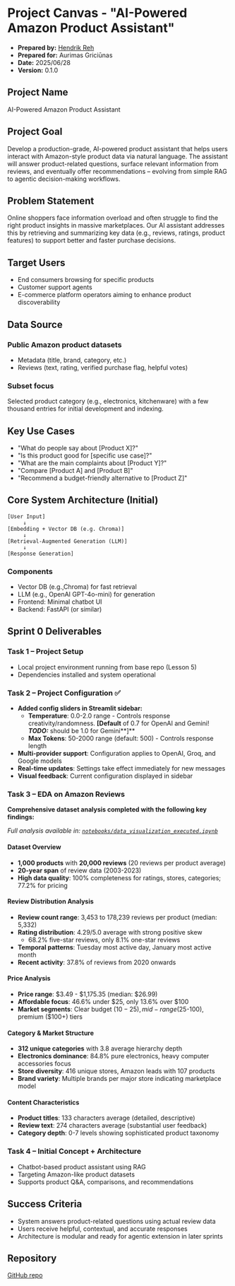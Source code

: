 # Project Canvas - "AI-Powered Amazon Product Assistant"

* **Prepared by:** [Hendrik Reh](hendrik.reh@gmail.com)
* **Prepared for:** Aurimas Griciūnas
* **Date:** 2025/06/28
* **Version:** 0.1.0

## Project Name

AI-Powered Amazon Product Assistant

## Project Goal

Develop a production-grade, AI-powered product assistant that helps users interact with Amazon-style product data via natural language. The assistant will answer product-related questions, surface relevant information from reviews, and eventually offer recommendations – evolving from simple RAG to agentic decision-making workflows.

## Problem Statement

Online shoppers face information overload and often struggle to find the right product insights in massive marketplaces. Our AI assistant addresses this by retrieving and summarizing key data (e.g., reviews, ratings, product features) to support better and faster purchase decisions.

## Target Users

- End consumers browsing for specific products
- Customer support agents
- E-commerce platform operators aiming to enhance product discoverability

## Data Source

### Public Amazon product datasets

- Metadata (title, brand, category, etc.)
- Reviews (text, rating, verified purchase flag, helpful votes)

### Subset focus

Selected product category (e.g., electronics, kitchenware) with a few thousand entries for initial development and indexing.

## Key Use Cases

- "What do people say about [Product X]?"
- "Is this product good for [specific use case]?"
- "What are the main complaints about [Product Y]?"
- "Compare [Product A] and [Product B]"
- "Recommend a budget-friendly alternative to [Product Z]"

## Core System Architecture (Initial)

```text
[User Input]
     ↓
[Embedding + Vector DB (e.g. Chroma)]
     ↓
[Retrieval-Augmented Generation (LLM)]
     ↓
[Response Generation]
```

### Components

- Vector DB (e.g.,Chroma) for fast retrieval
- LLM (e.g., OpenAI GPT-4o-mini) for generation
- Frontend: Minimal chatbot UI
- Backend: FastAPI (or similar)

## Sprint 0 Deliverables

### Task 1 – Project Setup

- Local project environment running from base repo (Lesson 5)
- Dependencies installed and system operational

### Task 2 – Project Configuration ✅

- **Added config sliders in Streamlit sidebar:**
  - **Temperature**: 0.0-2.0 range - Controls response creativity/randomness. **[Default** of 0.7 for OpenAI and Gemini! ***TODO:*** should be 1.0 for Gemini**]**
  - **Max Tokens**: 50-2000 range (default: 500) - Controls response length
- **Multi-provider support**: Configuration applies to OpenAI, Groq, and Google models
- **Real-time updates**: Settings take effect immediately for new messages
- **Visual feedback**: Current configuration displayed in sidebar

### Task 3 – EDA on Amazon Reviews

**Comprehensive dataset analysis completed with the following key findings:**

*Full analysis available in: [`notebooks/data_visualization_executed.ipynb`](notebooks/data_visualization_executed.ipynb)*

#### Dataset Overview
- **1,000 products** with **20,000 reviews** (20 reviews per product average)
- **20-year span** of review data (2003-2023)
- **High data quality**: 100% completeness for ratings, stores, categories; 77.2% for pricing

#### Review Distribution Analysis
- **Review count range**: 3,453 to 178,239 reviews per product (median: 5,332)
- **Rating distribution**: 4.29/5.0 average with strong positive skew
  - 68.2% five-star reviews, only 8.1% one-star reviews
- **Temporal patterns**: Tuesday most active day, January most active month
- **Recent activity**: 37.8% of reviews from 2020 onwards

#### Price Analysis
- **Price range**: $3.49 - $1,175.35 (median: $26.99)
- **Affordable focus**: 46.6% under $25, only 13.6% over $100
- **Market segments**: Clear budget ($10-25), mid-range ($25-100), premium ($100+) tiers

#### Category & Market Structure
- **312 unique categories** with 3.8 average hierarchy depth
- **Electronics dominance**: 84.8% pure electronics, heavy computer accessories focus
- **Store diversity**: 416 unique stores, Amazon leads with 107 products
- **Brand variety**: Multiple brands per major store indicating marketplace model

#### Content Characteristics
- **Product titles**: 133 characters average (detailed, descriptive)
- **Review text**: 274 characters average (substantial user feedback)
- **Category depth**: 0-7 levels showing sophisticated product taxonomy

### Task 4 – Initial Concept + Architecture

- Chatbot-based product assistant using RAG
- Targeting Amazon-like product datasets
- Supports product Q&A, comparisons, and recommendations

## Success Criteria

- System answers product-related questions using actual review data
- Users receive helpful, contextual, and accurate responses
- Architecture is modular and ready for agentic extension in later sprints

## Repository

[GitHub repo](https://github.com/HendrikReh/AI-Powered-Amazon-Product-Assistant)